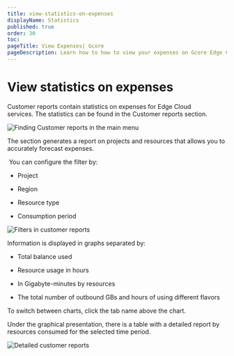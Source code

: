 ```yaml
---
title: view-statistics-on-expenses
displayName: Statistics
published: true
order: 30
toc:
pageTitle: View Expenses| Gcore
pageDescription: Learn how to how to view your expenses on Gcore Edge Cloud resources.
---
```

# View statistics on expenses

Customer reports contain statistics on expenses for Edge Cloud services. The statistics can be found in the Customer reports section. 

![Finding Customer reports in the main menu](https://assets.gcore.pro/docs/cloud/getting-started/view-statistics-on-expenses/1-customer-reports-in-the-menu.png)

The section generates a report on projects and resources that allows you to accurately forecast expenses. 

 You can configure the filter by: 

* Project 

* Region 

* Resource type

* Consumption period

![Filters in customer reports](https://assets.gcore.pro/docs/cloud/getting-started/view-statistics-on-expenses/2-filters-in-customer-reports.png)

Information is displayed in graphs separated by: 

* Total balance used

* Resource usage in hours

* In Gigabyte-minutes by resources

* The total number of outbound GBs and hours of using different flavors

To switch between charts, click the tab name above the chart. 

Under the graphical presentation, there is a table with a detailed report by resources consumed for the selected time period. 

![Detailed customer reports](https://assets.gcore.pro/docs/cloud/getting-started/view-statistics-on-expenses/3-customer-reports-detailed.png)